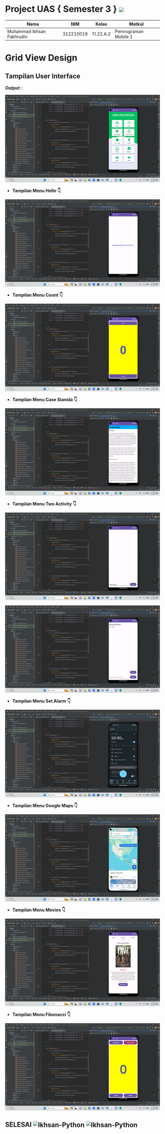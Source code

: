 # Project UAS { Semester 3 } <img src=https://i.pinimg.com/564x/fd/88/8c/fd888c43145aa84d5e3037082d470910.jpg width="130px">


|**Nama**|**NIM**|**Kelas**|**Matkul**|
|----|---|-----|------|
|Muhammad Ikhsan Fakhrudin|312210019|TI.22.A.2|Pemrograman Mobile 1|

# Grid View Design

## Tampilan User Interface

***Output :***

![](screenshot/ss1.png)

- **Tampilan Menu Hello  👇**

![](screenshot/ss2.png)

- **Tampilan Menu Count  👇**

![](screenshot/ss3.png)

- **Tampilan Menu Case Sianida  👇**

![](screenshot/ss4.png)

- **Tampilan Menu Two Activity  👇**

![](screenshot/ss5.png)

![](screenshot/ss6.png)

- **Tampilan Menu Set Alarm  👇**

![](screenshot/ss7.png)

- **Tampilan Menu Google Maps  👇**

![](screenshot/ss8.png)

- **Tampilan Menu Movies  👇**

![](screenshot/ss9.png)

- **Tampilan Menu Fibonacci  👇**

![](screenshot/ss10.png)






## SELESAI <img align="center" alt="Ikhsan-Python" height="40" width="45" src="https://em-content.zobj.net/source/microsoft-teams/337/student_1f9d1-200d-1f393.png"> <img align="center" alt="Ikhsan-Python" height="40" width="45" src="https://em-content.zobj.net/thumbs/160/twitter/348/flag-indonesia_1f1ee-1f1e9.png">
